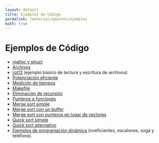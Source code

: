 ```yaml
---
layout: default
title: Ejemplos de Código
permalink: /material/apuntes/ejemplos
math: true
---
```


# Ejemplos de Código

  * [malloc y struct](https://drive.google.com/open?id=1L3-Hh9YWFa4_pZmsroA3frPClHcATsGf)
  * [Archivos](https://drive.google.com/open?id=1QJ2Z-Rd2ciTKIM-0R96q_jXI1dW4hzH5)
  * [rot13](https://drive.google.com/open?id=1GSTRmDn1aikcd9G5ujHIilA1525zPUJM) (ejemplo básico de lectura y escritura de archivos)
  * [Potenciación eficiente](https://drive.google.com/open?id=1OAhV9cmYYO0bbRGuABjYsN6alY2AeIUj)
  * [Medición  de tiempos](https://drive.google.com/open?id=1TtDg-XpgbJcDZjM44nCvHoTJ2Jv0Lw-a)
  * [Makefile](https://drive.google.com/open?id=15QDg5EmjCXVE_jrthNm-78TkG9fvG9K8)
  * [Eliminación de recursión](https://drive.google.com/open?id=1o3o1mqMfubTvy1Q4A7gHtoJ36MwzSki4)
  * [Punteros a funciones](https://drive.google.com/open?id=1vjQZalFTNfWXCYJEVL9sU4i8FcZSn2io)
  * [Merge sort simple](https://drive.google.com/open?id=109SXbXwH-HOoCzfHJERNeaJcyt7gcl_D)
  * [Merge sort con un buffer](https://drive.google.com/open?id=10bVMcFF57iFWjbHw-YBRndkRR-aJodSj)
  * [Merge sort con punteros en lugar de vectores](https://drive.google.com/open?id=1ISdUlErJziiO_3Do8i3HjYRBuHtJ5lW7)
  * [Quick sort simple](https://drive.google.com/open?id=1AU4HaMJZpe6F4C7YFNnVoNkYwyKBF0wc)
  * [Quick sort alternativo](https://drive.google.com/open?id=1wId-_djgfYMQB62lfgV5C4czm--MkNm_)
  * [Ejemplos de programación dinámica](https://drive.google.com/open?id=1d74zabP5mQ7V71ujqqheWShTOWkVgvjb) (coeficientes, escalones, soga y teléfono).
  